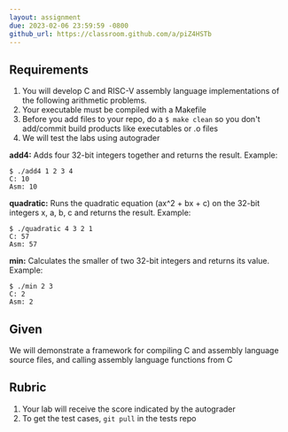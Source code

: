 ```yaml
---
layout: assignment
due: 2023-02-06 23:59:59 -0800
github_url: https://classroom.github.com/a/piZ4HSTb
---
```


## Requirements

1. You will develop C and RISC-V assembly language implementations of the following arithmetic problems. 
1. Your executable must be compiled with a Makefile
1. Before you add files to your repo, do a `$ make clean` so you don't add/commit build products like executables or .o files
1. We will test the labs using autograder

**add4:** Adds four 32-bit integers together and returns the result. Example:

    $ ./add4 1 2 3 4
    C: 10
    Asm: 10

**quadratic:** Runs the quadratic equation (ax^2 + bx + c) on the 32-bit integers x, a, b, c and returns the result. Example:

    $ ./quadratic 4 3 2 1
    C: 57
    Asm: 57

**min:** Calculates the smaller of two 32-bit integers and returns its value. Example:

    $ ./min 2 3
    C: 2
    Asm: 2

## Given

We will demonstrate a framework for compiling C and assembly language source files, and calling assembly language functions from C

## Rubric

1. Your lab will receive the score indicated by the autograder
1. To get the test cases, `git pull` in the tests repo